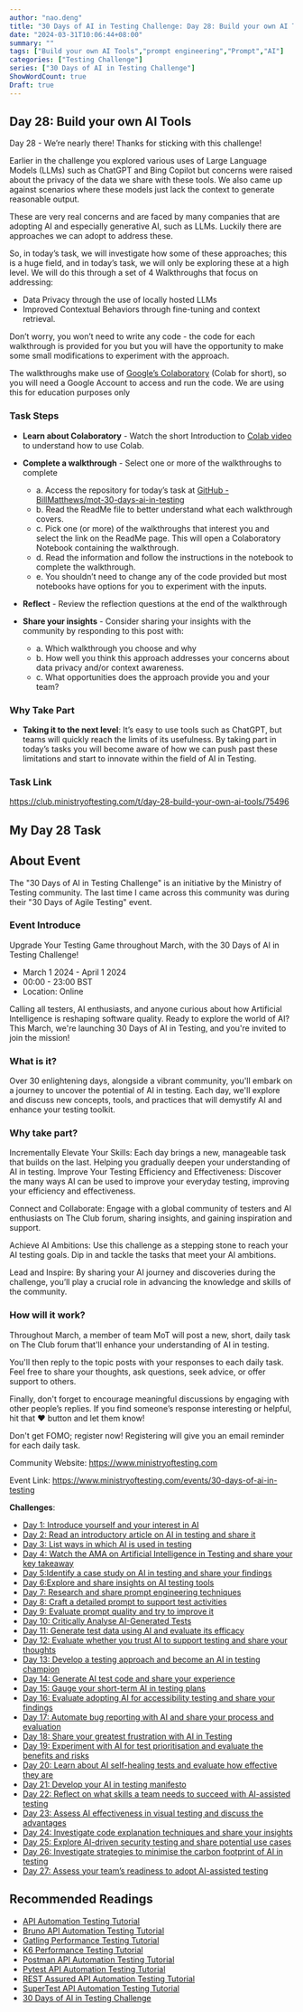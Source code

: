 ```yaml
---
author: "nao.deng"
title: "30 Days of AI in Testing Challenge: Day 28: Build your own AI Tools"
date: "2024-03-31T10:06:44+08:00"
summary: ""
tags: ["Build your own AI Tools","prompt engineering","Prompt","AI"]
categories: ["Testing Challenge"]
series: ["30 Days of AI in Testing Challenge"]
ShowWordCount: true
Draft: true
---
```


## Day 28: Build your own AI Tools

Day 28 - We’re nearly there! Thanks for sticking with this challenge!

Earlier in the challenge you explored various uses of Large Language Models (LLMs) such as ChatGPT and Bing Copilot but concerns were raised about the privacy of the data we share with these tools. We also came up against scenarios where these models just lack the context to generate reasonable output.

These are very real concerns and are faced by many companies that are adopting AI and especially generative AI, such as LLMs. Luckily there are approaches we can adopt to address these.

So, in today’s task, we will investigate how some of these approaches; this is a huge field, and in today’s task, we will only be exploring these at a high level. We will do this through a set of 4 Walkthroughs that focus on addressing:

- Data Privacy through the use of locally hosted LLMs
- Improved Contextual Behaviors through fine-tuning and context retrieval.

Don’t worry, you won’t need to write any code - the code for each walkthrough is provided for you but you will have the opportunity to make some small modifications to experiment with the approach.

The walkthroughs make use of [Google’s Colaboratory](https://colab.research.google.com/) (Colab for short), so you will need a Google Account to access and run the code. We are using this for education purposes only

### Task Steps

- **Learn about Colaboratory** - Watch the short Introduction to [Colab video](https://www.youtube.com/watch?v=inN8seMm7UI) to understand how to use Colab.

- **Complete a walkthrough** - Select one or more of the walkthroughs to complete
  - a. Access the repository for today’s task at [GitHub - BillMatthews/mot-30-days-ai-in-testing](https://github.com/BillMatthews/mot-30-days-ai-in-testing)
  - b. Read the ReadMe file to better understand what each walkthrough covers.
  - c. Pick one (or more) of the walkthroughs that interest you and select the link on the ReadMe page. This will open a Colaboratory Notebook containing the walkthrough.
  - d. Read the information and follow the instructions in the notebook to complete the walkthrough.
  - e. You shouldn’t need to change any of the code provided but most notebooks have options for you to experiment with the inputs.

- **Reflect** - Review the reflection questions at the end of the walkthrough

- **Share your insights** - Consider sharing your insights with the community by responding to this post with:
  - a. Which walkthrough you choose and why
  - b. How well you think this approach addresses your concerns about data privacy and/or context awareness.
  - c. What opportunities does the approach provide you and your team?

### Why Take Part

- **Taking it to the next level**: It’s easy to use tools such as ChatGPT, but teams will quickly reach the limits of its usefulness. By taking part in today’s tasks you will become aware of how we can push past these limitations and start to innovate within the field of AI in Testing.

### Task Link

<https://club.ministryoftesting.com/t/day-28-build-your-own-ai-tools/75496>

## My Day 28 Task

## About Event

The "30 Days of AI in Testing Challenge" is an initiative by the Ministry of Testing community. The last time I came across this community was during their "30 Days of Agile Testing" event.

### Event Introduce

Upgrade Your Testing Game throughout March, with the 30 Days of AI in Testing Challenge!

- March 1 2024 - April 1 2024
- 00:00 - 23:00 BST
- Location: Online

Calling all testers, AI enthusiasts, and anyone curious about how Artificial Intelligence is reshaping software quality. Ready to explore the world of AI? This March, we're launching 30 Days of AI in Testing, and you're invited to join the mission!

### What is it?

Over 30 enlightening days, alongside a vibrant community, you'll embark on a journey to uncover the potential of AI in testing. Each day, we'll explore and discuss new concepts, tools, and practices that will demystify AI and enhance your testing toolkit.

### Why take part?

Incrementally Elevate Your Skills: Each day brings a new, manageable task that builds on the last. Helping you gradually deepen your understanding of AI in testing.
Improve Your Testing Efficiency and Effectiveness: Discover the many ways AI can be used to improve your everyday testing, improving your efficiency and effectiveness.

Connect and Collaborate: Engage with a global community of testers and AI enthusiasts on The Club forum, sharing insights, and gaining inspiration and support.

Achieve AI Ambitions: Use this challenge as a stepping stone to reach your AI testing goals. Dip in and tackle the tasks that meet your AI ambitions.

Lead and Inspire: By sharing your AI journey and discoveries during the challenge, you’ll play a crucial role in advancing the knowledge and skills of the community.

### How will it work?

Throughout March, a member of team MoT will post a new, short, daily task on The Club forum that'll enhance your understanding of AI in testing.

You'll then reply to the topic posts with your responses to each daily task. Feel free to share your thoughts, ask questions, seek advice, or offer support to others.

Finally, don't forget to encourage meaningful discussions by engaging with other people’s replies. If you find someone’s response interesting or helpful, hit that ❤️ button and let them know!

Don't get FOMO; register now! Registering will give you an email reminder for each daily task.

Community Website: <https://www.ministryoftesting.com>

Event Link: <https://www.ministryoftesting.com/events/30-days-of-ai-in-testing>

**Challenges**:

- [Day 1: Introduce yourself and your interest in AI](https://naodeng.com.cn/posts/event/30-days-of-ai-in-testing-day-1-introduce-yourself-and-your-interest-in-ai/)
- [Day 2: Read an introductory article on AI in testing and share it](https://naodeng.com.cn/posts/event/30-days-of-ai-in-testing-day-2-read-an-introductory-article-on-ai-in-testing-and-share-it/)
- [Day 3: List ways in which AI is used in testing](https://naodeng.com.cn/posts/event/30-days-of-ai-in-testing-day-3-list-ways-in-which-ai-is-used-in-testing/)
- [Day 4: Watch the AMA on Artificial Intelligence in Testing and share your key takeaway](https://naodeng.com.cn/posts/event/30-days-of-ai-in-testing-day-4-watch-the-ama-on-artificial-intelligence-in-testing-and-share-your-key-takeaway/)
- [Day 5:Identify a case study on AI in testing and share your findings](https://naodeng.com.cn/posts/event/30-days-of-ai-in-testing-day-5-identify-a-case-study-on-ai-in-testing-and-share-your-findings/)
- [Day 6:Explore and share insights on AI testing tools](https://naodeng.com.cn/posts/event/30-days-of-ai-in-testing-day-6-explore-and-share-insights-on-ai-testing-tools/)
- [Day 7: Research and share prompt engineering techniques](https://naodeng.com.cn/posts/event/30-days-of-ai-in-testing-day-7-research-and-share-prompt-engineering-techniques/)
- [Day 8: Craft a detailed prompt to support test activities](https://naodeng.com.cn/posts/event/30-days-of-ai-in-testing-day-8-craft-a-detailed-prompt-to-support-test-activities/)
- [Day 9: Evaluate prompt quality and try to improve it](https://naodeng.com.cn/posts/event/30-days-of-ai-in-testing-day-9-evaluate-prompt-quality-and-try-to-improve-it/)
- [Day 10: Critically Analyse AI-Generated Tests](https://naodeng.com.cn/posts/event/30-days-of-ai-in-testing-day-10-critically-analyse-ai-generated-tests/)
- [Day 11: Generate test data using AI and evaluate its efficacy](https://naodeng.com.cn/posts/event/30-days-of-ai-in-testing-day-11-generate-test-data-using-ai-and-evaluate-its-efficacy/)
- [Day 12: Evaluate whether you trust AI to support testing and share your thoughts](https://naodeng.com.cn/posts/event/30-days-of-ai-in-testing-day-12-evaluate-whether-you-trust-ai-to-support-testing-and-share-your-thoughts/)
- [Day 13: Develop a testing approach and become an AI in testing champion](https://naodeng.com.cn/posts/event/30-days-of-ai-in-testing-day-13-develop-a-testing-approach-and-become-an-ai-in-testing-champion/)
- [Day 14: Generate AI test code and share your experience](https://naodeng.com.cn/posts/event/30-days-of-ai-in-testing-day-14-generate-ai-test-code-and-share-your-experience/)
- [Day 15: Gauge your short-term AI in testing plans](https://naodeng.com.cn/posts/event/30-days-of-ai-in-testing-day-15-gauge-your-short-term-ai-in-testing-plans/)
- [Day 16: Evaluate adopting AI for accessibility testing and share your findings](https://naodeng.com.cn/posts/event/30-days-of-ai-in-testing-day-16-evaluate-adopting-ai-for-accessibility-testing-and-share-your-findings/)
- [Day 17: Automate bug reporting with AI and share your process and evaluation](https://naodeng.com.cn/posts/event/30-days-of-ai-in-testing-day-17-automate-bug-reporting-with-ai-and-share-your-process-and-evaluation/)
- [Day 18: Share your greatest frustration with AI in Testing](https://naodeng.com.cn/posts/event/30-days-of-ai-in-testing-day-18-share-your-greatest-frustration-with-ai-in-testing/)
- [Day 19: Experiment with AI for test prioritisation and evaluate the benefits and risks](https://naodeng.com.cn/posts/event/30-days-of-ai-in-testing-day-19-experiment-with-ai-for-test-prioritisation-and-evaluate-the-benefits-and-risks/)
- [Day 20: Learn about AI self-healing tests and evaluate how effective they are](https://naodeng.com.cn/posts/event/30-days-of-ai-in-testing-day-20-learn-about-ai-self-healing-tests-and-evaluate-how-effective-they-are/)
- [Day 21: Develop your AI in testing manifesto](https://naodeng.com.cn/posts/event/30-days-of-ai-in-testing-day-21-develop-your-ai-in-testing-manifesto/)
- [Day 22: Reflect on what skills a team needs to succeed with AI-assisted testing](https://naodeng.com.cn/posts/event/30-days-of-ai-in-testing-day-22-reflect-on-what-skills-a-team-needs-to-succeed-with-ai-assisted-testing/)
- [Day 23: Assess AI effectiveness in visual testing and discuss the advantages](https://naodeng.com.cn/posts/event/30-days-of-ai-in-testing-day-23-assess-ai-effectiveness-in-visual-testing-and-discuss-the-advantages/)
- [Day 24: Investigate code explanation techniques and share your insights](https://naodeng.com.cn/posts/event/30-days-of-ai-in-testing-day-24-investigate-code-explanation-techniques-and-share-your-insights/)
- [Day 25: Explore AI-driven security testing and share potential use cases](https://naodeng.com.cn/posts/event/30-days-of-ai-in-testing-day-25-explore-ai-driven-security-testing-and-share-potential-use-cases/)
- [Day 26: Investigate strategies to minimise the carbon footprint of AI in testing](https://naodeng.com.cn/posts/event/30-days-of-ai-in-testing-day-26-investigate-strategies-to-minimise-the-carbon-footprint-of-ai-in-testing/)
- [Day 27: Assess your team’s readiness to adopt AI-assisted testing](https://naodeng.com.cn/posts/event/30-days-of-ai-in-testing-day-27-assess-your-teams-readiness-to-adopt-ai-assisted-testing/)

## Recommended Readings

- [API Automation Testing Tutorial](https://naodeng.com.cn/series/api-automation-testing-tutorial/)
- [Bruno API Automation Testing Tutorial](https://naodeng.com.cn/series/bruno-api-automation-testing-tutorial/)
- [Gatling Performance Testing Tutorial](https://naodeng.com.cn/series/gatling-performance-testing-tutorial/)
- [K6 Performance Testing Tutorial](https://naodeng.com.cn/series/k6-performance-testing-tutorial/)
- [Postman API Automation Testing Tutorial](https://naodeng.com.cn/series/postman-api-automation-testing-tutorial/)
- [Pytest API Automation Testing Tutorial](https://naodeng.com.cn/series/pytest-api-automation-testing-tutorial/)
- [REST Assured API Automation Testing Tutorial](https://naodeng.com.cn/series/rest-assured-api-automation-testing-tutorial/)
- [SuperTest API Automation Testing Tutorial](https://naodeng.com.cn/series/supertest-api-automation-testing-tutorial/)
- [30 Days of AI in Testing Challenge](https://naodeng.com.cn/series/30-days-of-ai-in-testing-challenge/)
